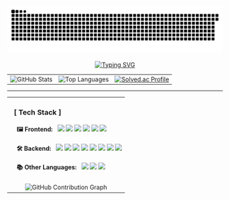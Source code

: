<div align="center">
<picture>
  <source media="(prefers-color-scheme: dark)" srcset="https://raw.githubusercontent.com/naim-kim/naim-kim/output/github-contribution-grid-snake-dark.svg">
  <source media="(prefers-color-scheme: light)" srcset="https://raw.githubusercontent.com/naim-kim/naim-kim/output/github-contribution-grid-snake.svg">
  <img alt="github contribution grid snake animation" src="https://raw.githubusercontent.com/naim-kim/naim-kim/output/github-contribution-grid-snake.svg">
</picture>
 </div>

 </br>

<div align="center">
  <a href="https://git.io/typing-svg">
    <img src="https://readme-typing-svg.demolab.com?font=Fira+Code&pause=1000&color=0000FF&width=435&lines=Backend+Dev+in+the+Making+%F0%9F%9A%80" alt="Typing SVG" />
  </a>
</div>

<table align="center">
  <tr>
   <td align="left">
     <img width="390" src="https://github-readme-stats.vercel.app/api?username=naim-kim&show_icons=true&theme=transparent&count_private=true&hide_border=true" alt="GitHub Stats" />
   </td>
   <td align="center">
    <img width="390" src="https://github-readme-stats-naim-kims-projects.vercel.app/api/top-langs/?username=naim-kim&layout=compact&theme=transparent&show_icons=true&hide_border=true" alt="Top Languages" />
   </td>
   <td>
   <a href="https://solved.ac/profile/naimkim">
        <img src="http://mazassumnida.wtf/api/v2/generate_badge?boj=naimkim" width="390" alt="Solved.ac Profile">
      </a>
  </tr>
  </table>

---

  <table>
  <tr>
    <td align="left">
      <h3>&nbsp; [ Tech Stack ] </h3>

<h4>&nbsp;&nbsp;&nbsp;&nbsp;🖼️ Frontend:&nbsp;&nbsp;
<img src="https://img.shields.io/badge/Javascript-F7DF1E?style=for-the-badge&logo=javascript&logoColor=FFFFFF"/>
<img src="https://img.shields.io/badge/Typescript-3178C6?style=for-the-badge&logo=typescript&logoColor=FFFFFF"/>
<img src="https://img.shields.io/badge/React-61DAFB?style=for-the-badge&logo=React&logoColor=FFFFFF"/>
<img src="https://img.shields.io/badge/-React%20Query-FF4154?style=for-the-badge&logo=react%20query&logoColor=white"/>
<img src="https://img.shields.io/badge/flutter-02569B?style=for-the-badge&logo=flutter&logoColor=white"/>
<img src="https://img.shields.io/badge/firebase-FFCA28?style=for-the-badge&logo=firebase&logoColor=white"/>

<h4>&nbsp;&nbsp;&nbsp;&nbsp;🛠️ Backend:&nbsp;&nbsp;
<img src="https://img.shields.io/badge/Java-007396?style=for-the-badge&logo=java&logoColor=white"/>
<img src="https://img.shields.io/badge/Spring Boot-6DB33F?style=for-the-badge&logo=springboot&logoColor=white"/>
<img src="https://img.shields.io/badge/MySQL-4479A1?style=for-the-badge&logo=mysql&logoColor=white"/>
<img src="https://img.shields.io/badge/JPA-59666C?style=for-the-badge&logoColor=white"/>
<img src="https://img.shields.io/badge/Spring Security-6DB33F?style=for-the-badge&logo=springsecurity&logoColor=white"/>
<img src="https://img.shields.io/badge/JWT-000000?style=for-the-badge&logo=jsonwebtokens&logoColor=white"/>
<img src="https://img.shields.io/badge/Docker-2496ED?style=for-the-badge&logo=docker&logoColor=white"/>
<img src="https://img.shields.io/badge/AWS-232F3E?style=for-the-badge&logo=amazonaws&logoColor=white"/>

<h4>&nbsp;&nbsp;&nbsp;&nbsp;📚 Other Languages:&nbsp;&nbsp;
<img src="https://img.shields.io/badge/C-00599C?style=for-the-badge&logo=c&logoColor=white"/>
<img src="https://img.shields.io/badge/C++-00599C?style=for-the-badge&logo=c%2B%2B&logoColor=white"/>
<img src="https://img.shields.io/badge/Python-3776AB?style=for-the-badge&logo=python&logoColor=white"/>

</td>
 
</div>
    </td>
  </tr>
  <tr>
    <td colspan="2" align="center">
    <img src="https://github-readme-activity-graph.vercel.app/graph?username=naim-kim&theme=react-dark&hide_border=true" alt="GitHub Contribution Graph" />
</td>
  </tr>
</table>
